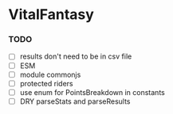 # VitalFantasy

### TODO

- [ ] results don't need to be in csv file
- [ ] ESM
- [ ] module commonjs
- [ ] protected riders
- [ ] use enum for PointsBreakdown in constants
- [ ] DRY parseStats and parseResults

